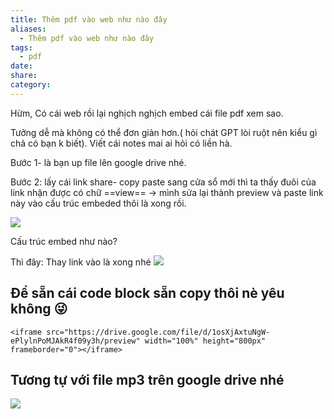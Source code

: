 ```yaml
---
title: Thêm pdf vào web như nào đây
aliases:
  - Thêm pdf vào web như nào đây
tags:
  - pdf
date: 
share: 
category:
---
```

Hừm, 
Có cái web rồi lại nghịch nghịch embed cái file pdf xem sao.

Tưởng dễ mà không có thể đơn giản hơn.( hỏi chát GPT lòi ruột nên kiểu gì chả có bạn k biết). Viết cái notes mai ai hỏi có liền hà. 

Bước 1- là bạn up file lên google drive nhé.

Bước 2: lấy cái link share- copy paste sang cửa sổ mới thì ta thấy đuôi của link nhận được có chữ ==view==
-> mình sửa lại thành preview và paste link này vào cấu trúc embeded thôi là xong rồi.

![](https://i.imgur.com/fQeiMwv.png)

Cấu trúc embed như nào?

Thì đây: Thay link vào là xong nhé
![](https://i.imgur.com/Jkn364r.png)

## Để sẵn cái code block sẵn copy thôi nè yêu không 😜

```
<iframe src="https://drive.google.com/file/d/1osXjAxtuNgW-ePlylnPoMJAkR4f09y3h/preview" width="100%" height="800px" frameborder="0"></iframe>
```

## Tương tự với file mp3 trên google drive nhé
![](https://i.imgur.com/62eokTq.png)
